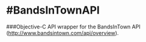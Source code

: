 #BandsInTownAPI
==============

###Objective-C API wrapper for the BandsInTown API (http://www.bandsintown.com/api/overview).

